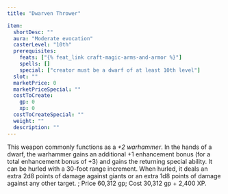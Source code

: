 ```yaml
---
title: "Dwarven Thrower"

item:
  shortDesc: ""
  aura: "Moderate evocation"
  casterLevel: "10th"
  prerequisites:
    feats: ["{% feat_link craft-magic-arms-and-armor %}"]
    spells: []
    special: ["creator must be a dwarf of at least 10th level"]
  slot: ""
  marketPrice: 0
  marketPriceSpecial: ""
  costToCreate:
    gp: 0
    xp: 0
  costToCreateSpecial: ""
  weight: ""
  description: ""
---
```

This weapon commonly functions as a _+2 warhammer_. In the hands of a dwarf, the warhammer gains an additional +1 enhancement bonus (for a total enhancement bonus of +3) and gains the returning special ability. It can be hurled with a 30-foot range increment. When hurled, it deals an extra 2d8 points of damage against giants or an extra 1d8 points of damage against any other target.
; Price 60,312 gp; Cost 30,312 gp + 2,400 XP.

